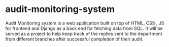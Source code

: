 # audit-monitoring-system
Audit Monitoring system is a web application built on top of HTML, CSS , JS for frontend and Django as a back end for fetching data from SQL. It will be served as a project to help keep track of the replies sent to the department from different branches after successful completion of their audit. 
